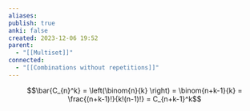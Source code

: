 ```yaml
---
aliases: 
publish: true
anki: false
created: 2023-12-06 19:52
parent:
  - "[[Multiset]]"
connected:
  - "[[Combinations without repetitions]]"
---
```



$$\bar{C_{n}^k} = \left(\binom{n}{k} \right) = \binom{n+k-1}{k} = \frac{(n+k-1)!}{k!(n-1)!} = C_{n+k-1}^k$$














